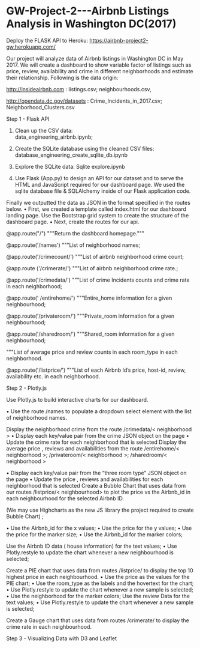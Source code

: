 # GW-Project-2---Airbnb Listings Analysis in Washington DC(2017)

Deploy the FLASK API to Heroku:   https://airbnb-project2-gw.herokuapp.com/

Our project will analyze data of Airbnb listings in Washington DC in May 2017.  We will create a dashboard to show variable factor of listings such as price, review, availability and crime in different neighborhoods and estimate their relationship.
Following is the data origin:

http://insideairbnb.com : listings.csv;  neighbourhoods.csv, 

http://opendata.dc.gov/datasets :  Crime_Incidents_in_2017.csv; Neighborhood_Clusters.csv

Step 1 - Flask API

1. Clean up the CSV data:  
data_engineering_airbnb.ipynb;

2. Create the SQLite database using the cleaned CSV files:         
database_engineering_create_sqlite_db.ipynb

3. Explore the SQLite data:
Sqlite explore.ipynb

4. Use Flask (App.py) to design an API for our dataset and to serve the HTML and JavaScript required for our dashboard page. 
We used the sqlite database file & SQLAlchemy inside of our Flask application code.

Finally we outputted the data as JSON in the format specified in the routes below.
•	First, we created a template called index.html for our dashboard landing page. Use the Bootstrap grid system to create the structure of the dashboard page.
•	Next, create the routes for our api.

@app.route("/")
    """Return the dashboard homepage."""

@app.route('/names')
"""List of neighborhood names;

@app.route('/crimecount/<neighbourhood>')
     """List of airbnb neighborhood crime count;
     
@app.route ('/crimerate/<neighbourhood>')
     """List of airbnb neighborhood crime rate.;
     
@app.route('/crimedata/<neighbourhood>')
"""List of crime Incidents counts and crime rate in each neighborhood;

@app.route(' /entirehome/<neighbourhood>')
"""Entire_home information for a given neighbourhood;

@app.route('/privateroom/<neighbourhood>')
    """Private_room information for a given neighbourhood;
    
@app.route('/sharedroom/<neighbourhood>')
     """Shared_room information for a given neighbourhood;
     
"""List of average price and review counts in each room_type in each neighborhood.

@app.route('/listprice/<neighbourhood>')
  """List of each Airbnb Id’s price, host-id, review, availability etc. in each neighborhood. 



Step 2 - Plotly.js

Use Plotly.js to build interactive charts for our dashboard.

•	Use the route /names to populate a dropdown select element with the list of neighborhood names.

Display the neighborhood crime from the route /crimedata/< neighborhood >
•	Display each key/value pair from the crime JSON object on the page
•	Update the crime rate for each neighborhood that is selected
Display the average price , reviews and availabilities from the route /entirehome/< neighborhood >; /privateroom/< neighborhood >; /sharedroom/< neighborhood >


•	Display each key/value pair from the “three room type” JSON object on the page
•	Update the price , reviews and availabilities for each neighborhood that is selected
Create a Bubble Chart that uses data from our routes /listprice/< neighbourhood> to plot the price vs the Airbnb_id in each neighbourhood for the selected Airbnb ID.

(We may use Highcharts as the new JS library the project required to create Bubble Chart) ;

•	Use the Airbnb_id for the x values;
•	Use the price for the y values;
•	Use the price for the marker size;
•	Use the Airbnb_id for the marker colors;

  Use the Airbnb ID data ( house information) for the text values;
•	Use Plotly.restyle to update the chart whenever a new neighbourhood is selected;

Create a PIE chart that uses data from routes /listprice/<neighbourhood>  to display the top 10 highest price in each neighbourhood. 
•	Use the price  as the values for the PIE chart;
•	Use the room_type as the labels and the hovertext for the chart;
•	Use Plotly.restyle to update the chart whenever a new sample is selected;
•	Use the neighborhood for the marker colors;
  Use the review Data for the text values;
•	Use Plotly.restyle to update the chart whenever a new sample is selected;

Create a Gauge chart that uses data from routes /crimerate/<neighbourhood>  to display the crime rate in each neighbourhood. 

Step 3 - Visualizing Data with D3 and Leaflet



